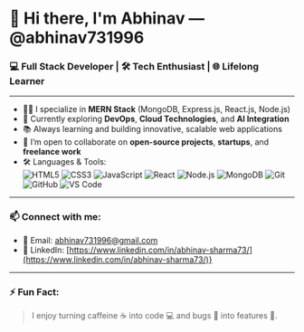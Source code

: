 # 👋 Hi there, I'm Abhinav — @abhinav731996

### 💻 Full Stack Developer | 🛠️ Tech Enthusiast | 🌐 Lifelong Learner

---

- 👨‍💻 I specialize in **MERN Stack** (MongoDB, Express.js, React.js, Node.js)
- 🚀 Currently exploring **DevOps**, **Cloud Technologies**, and **AI Integration**
- 📚 Always learning and building innovative, scalable web applications
- 🤝 I’m open to collaborate on **open-source projects**, **startups**, and **freelance work**
- 🛠️ Languages & Tools:  
  ![HTML5](https://img.shields.io/badge/HTML5-E34F26?style=flat&logo=html5&logoColor=white)
  ![CSS3](https://img.shields.io/badge/CSS3-1572B6?style=flat&logo=css3&logoColor=white)
  ![JavaScript](https://img.shields.io/badge/JavaScript-F7DF1E?style=flat&logo=javascript&logoColor=black)
  ![React](https://img.shields.io/badge/React-20232A?style=flat&logo=react&logoColor=61DAFB)
  ![Node.js](https://img.shields.io/badge/Node.js-339933?style=flat&logo=nodedotjs&logoColor=white)
  ![MongoDB](https://img.shields.io/badge/MongoDB-4EA94B?style=flat&logo=mongodb&logoColor=white)
  ![Git](https://img.shields.io/badge/Git-F05032?style=flat&logo=git&logoColor=white)
  ![GitHub](https://img.shields.io/badge/GitHub-100000?style=flat&logo=github&logoColor=white)
  ![VS Code](https://img.shields.io/badge/VS%20Code-007ACC?style=flat&logo=visual-studio-code&logoColor=white)

---

### 📫 Connect with me:
- 📧 Email: [abhinav731996@gmail.com](mailto:abhinav731996@gmail.com)
- 💼 LinkedIn: [https://www.linkedin.com/in/abhinav-sharma73/](https://www.linkedin.com/in/abhinav-sharma73/)}

---

### ⚡ Fun Fact:
> I enjoy turning caffeine ☕ into code 💻 and bugs 🐞 into features 🚀.


<!--
**abhinav731996/abhinav731996** is a ✨ _special_ ✨ repository because its `README.md` (this file) appears on your GitHub profile.

Here are some ideas to get you started:

- 🔭 I’m currently working on ...
- 🌱 I’m currently learning ...
- 👯 I’m looking to collaborate on ...
- 🤔 I’m looking for help with ...
- 💬 Ask me about ...
- 📫 How to reach me: ...
- 😄 Pronouns: ...
- ⚡ Fun fact: ...
-->
